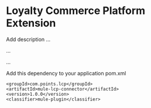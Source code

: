 # Loyalty Commerce Platform Extension

Add description ...


...


...


Add this dependency to your application pom.xml

```
<groupId>com.points.lcp</groupId>
<artifactId>mule-lcp-connector</artifactId>
<version>1.0.0</version>
<classifier>mule-plugin</classifier>
```
